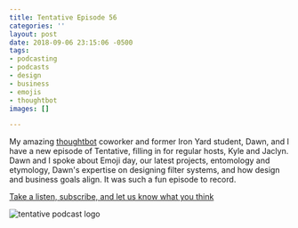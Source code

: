 ```yaml
---
title: Tentative Episode 56
categories: ''
layout: post
date: 2018-09-06 23:15:06 -0500
tags:
- podcasting
- podcasts
- design
- business
- emojis
- thoughtbot
images: []

---
```

My amazing [thoughtbot](http://www.thoughtbot.com) coworker and former Iron Yard student, Dawn, and I have a new episode of Tentative, filling in for regular hosts, Kyle and Jaclyn. Dawn and I spoke about Emoji day, our latest projects, entomology and etymology, Dawn's expertise on designing filter systems, and how design and business goals align. It was such a fun episode to record.

[Take a listen, subscribe, and let us know what you think](http://tentative.fm/56 "Tentative Episode 56")

![tentative podcast logo](https://media.simplecast.com/podcast/image/1088/small_1484757948-artwork.jpg)